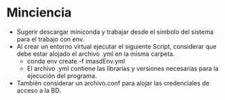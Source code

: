 # Minciencia
* Sugerir descargar miniconda y trabajar desde el simbolo del sistema para el trabajo con env.
* Al crear un entorno virtual ejecutar el siguiente Script, considerar que debe estar alojado el archivo .yml en la misma carpeta.
    * conda env create -f imasdEnv.yml
    * El archivo .yml contiene las librarías y versiones necesarias para la ejecución del programa.
* También considerar un archivo.conf para alojar las credenciales de acceso a la BD.